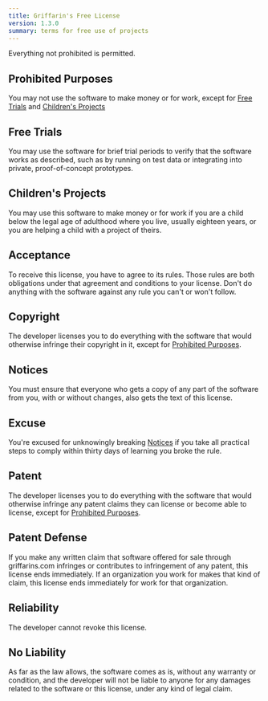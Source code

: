 ```yaml
---
title: Griffarin's Free License
version: 1.3.0
summary: terms for free use of projects
---
```


Everything not prohibited is permitted.

## Prohibited Purposes

You may not use the software to make money or for work, except for [Free Trials](#free-trials) and [Children's Projects](#childrens-projects)

## Free Trials

You may use the software for brief trial periods to verify that the software works as described, such as by running on test data or integrating into private, proof-of-concept prototypes.

## Children's Projects

You may use this software to make money or for work if you are a child below the legal age of adulthood where you live, usually eighteen years, or you are helping a child with a project of theirs.

## Acceptance

To receive this license, you have to agree to its rules.  Those rules are both obligations under that agreement and conditions to your license.  Don't do anything with the software against any rule you can't or won't follow.

## Copyright

The developer licenses you to do everything with the software that would otherwise infringe their copyright in it, except for [Prohibited Purposes](#prohibited-purposes).

## Notices

You must ensure that everyone who gets a copy of any part of the software from you, with or without changes, also gets the text of this license.

## Excuse

You're excused for unknowingly breaking [Notices](#notices) if you take all practical steps to comply within thirty days of learning you broke the rule.

## Patent

The developer licenses you to do everything with the software that would otherwise infringe any patent claims they can license or become able to license, except for [Prohibited Purposes](#prohibited-purposes).

## Patent Defense

If you make any written claim that software offered for sale through griffarins.com infringes or contributes to infringement of any patent, this license ends immediately. If an organization you work for makes that kind of claim, this license ends immediately for work for that organization.

## Reliability

The developer cannot revoke this license.

## No Liability

<span class="conspicuous" markdown="1">As far as the law allows, the software comes as is, without any warranty or condition, and the developer will not be liable to anyone for any damages related to the software or this license, under any kind of legal claim.</span>
